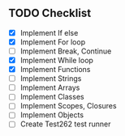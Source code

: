 ## TODO Checklist
- [X] Implement If else
- [X] Implement For loop
- [ ] Implement Break, Continue
- [X] Implement While loop
- [X] Implement Functions
- [ ] Implement Strings
- [ ] Implement Arrays
- [ ] Implement Classes
- [ ] Implement Scopes, Closures
- [ ] Implement Objects
- [ ] Create Test262 test runner
